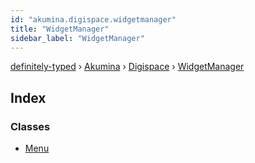 ```yaml
---
id: "akumina.digispace.widgetmanager"
title: "WidgetManager"
sidebar_label: "WidgetManager"
---
```


[definitely-typed](../index.md) › [Akumina](akumina.md) › [Digispace](akumina.digispace.md) › [WidgetManager](akumina.digispace.widgetmanager.md)

## Index

### Classes

* [Menu](../classes/akumina.digispace.widgetmanager.menu.md)
